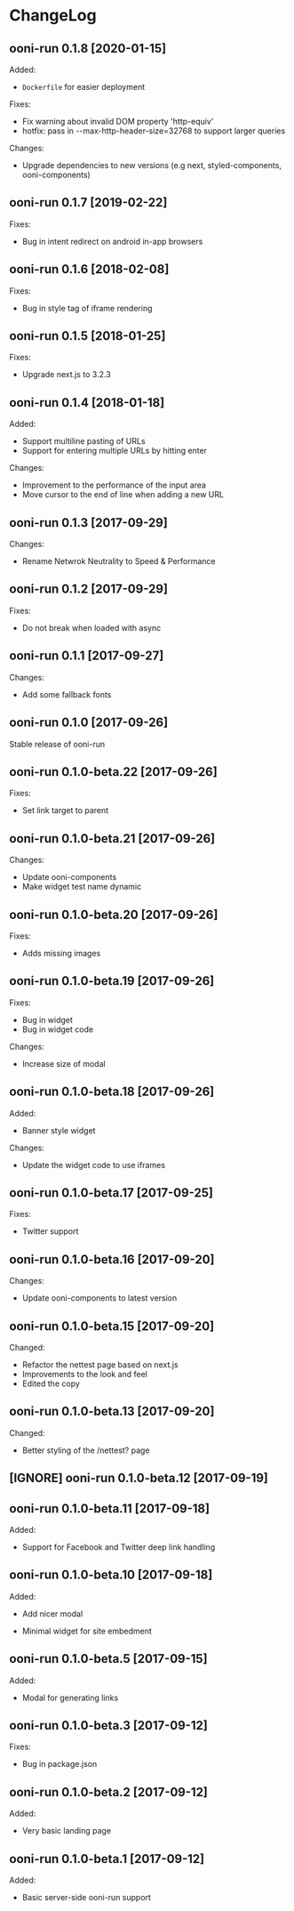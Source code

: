 # ChangeLog

## ooni-run 0.1.8 [2020-01-15]

Added:

* `Dockerfile` for easier deployment

Fixes:

* Fix warning about invalid DOM property 'http-equiv'
* hotfix: pass in --max-http-header-size=32768 to support larger queries

Changes:

* Upgrade dependencies to new versions
  (e.g next, styled-components, ooni-components)

## ooni-run 0.1.7 [2019-02-22]

Fixes:

* Bug in intent redirect on android in-app browsers

## ooni-run 0.1.6 [2018-02-08]

Fixes:

* Bug in style tag of iframe rendering

## ooni-run 0.1.5 [2018-01-25]

Fixes:

* Upgrade next.js to 3.2.3

## ooni-run 0.1.4 [2018-01-18]

Added:

* Support multiline pasting of URLs
* Support for entering multiple URLs by hitting enter

Changes:

* Improvement to the performance of the input area
* Move cursor to the end of line when adding a new URL

## ooni-run 0.1.3 [2017-09-29]

Changes:

* Rename Netwrok Neutrality to Speed & Performance

## ooni-run 0.1.2 [2017-09-29]

Fixes:

* Do not break when loaded with async

## ooni-run 0.1.1 [2017-09-27]

Changes:

* Add some fallback fonts

## ooni-run 0.1.0 [2017-09-26]

Stable release of ooni-run

## ooni-run 0.1.0-beta.22 [2017-09-26]

Fixes:
* Set link target to parent

## ooni-run 0.1.0-beta.21 [2017-09-26]

Changes:
* Update ooni-components
* Make widget test name dynamic

## ooni-run 0.1.0-beta.20 [2017-09-26]

Fixes:

* Adds missing images

## ooni-run 0.1.0-beta.19 [2017-09-26]

Fixes:

* Bug in widget
* Bug in widget code

Changes:
* Increase size of modal

## ooni-run 0.1.0-beta.18 [2017-09-26]

Added:

* Banner style widget

Changes:

* Update the widget code to use iframes

## ooni-run 0.1.0-beta.17 [2017-09-25]

Fixes:
* Twitter support

## ooni-run 0.1.0-beta.16 [2017-09-20]

Changes:
* Update ooni-components to latest version

## ooni-run 0.1.0-beta.15 [2017-09-20]

Changed:

* Refactor the nettest page based on next.js
* Improvements to the look and feel
* Edited the copy

## ooni-run 0.1.0-beta.13 [2017-09-20]

Changed:

* Better styling of the /nettest? page

## [IGNORE] ooni-run 0.1.0-beta.12 [2017-09-19]

## ooni-run 0.1.0-beta.11 [2017-09-18]

Added:

* Support for Facebook and Twitter deep link handling

## ooni-run 0.1.0-beta.10 [2017-09-18]

Added:

* Add nicer modal

* Minimal widget for site embedment

## ooni-run 0.1.0-beta.5 [2017-09-15]

Added:

* Modal for generating links

## ooni-run 0.1.0-beta.3 [2017-09-12]

Fixes:

* Bug in package.json

## ooni-run 0.1.0-beta.2 [2017-09-12]

Added:

* Very basic landing page

## ooni-run 0.1.0-beta.1 [2017-09-12]

Added:

* Basic server-side ooni-run support
